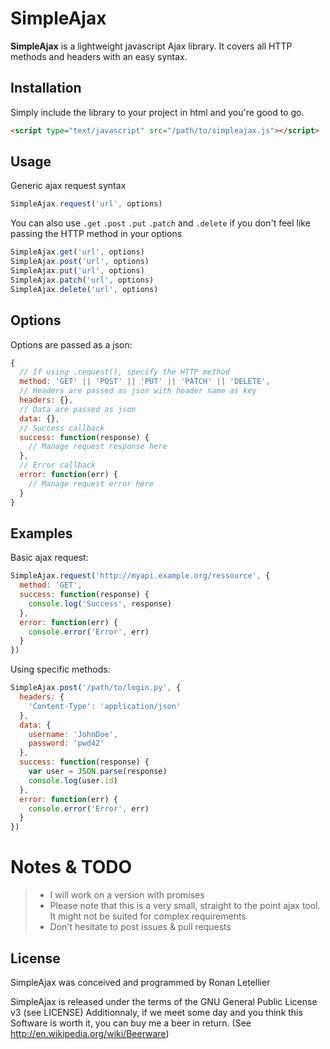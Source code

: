 SimpleAjax
==========


**SimpleAjax** is a lightweight javascript Ajax library.
It covers all HTTP methods and headers with an easy syntax.


Installation
----------------

Simply include the library to your project in html and you're good to go.
```html
<script type="text/javascript" src="/path/to/simpleajax.js"></script>
```

Usage
---------

Generic ajax request syntax

```js
SimpleAjax.request('url', options)
```

You can also use `.get` `.post` `.put` `.patch` and `.delete` if you don't feel like passing the HTTP method in your options

```js
SimpleAjax.get('url', options)
SimpleAjax.post('url', options)
SimpleAjax.put('url', options)
SimpleAjax.patch('url', options)
SimpleAjax.delete('url', options)
```

Options
-----------

Options are passed as a json:

```js
{
  // If using .request(), specify the HTTP method
  method: 'GET' || 'POST' || 'PUT' || 'PATCH' || 'DELETE',
  // Headers are passed as json with header name as key
  headers: {},
  // Data are passed as json
  data: {},
  // Success callback
  success: function(response) {
    // Manage request response here
  },
  // Error callback
  error: function(err) {
    // Manage request error here
  }
}
```

Examples
------------

Basic ajax request:

```js
SimpleAjax.request('http://myapi.example.org/ressource', {
  method: 'GET',
  success: function(response) {
    console.log('Success', response)
  },
  error: function(err) {
    console.error('Error', err)
  }
})
```

Using specific methods:

```js
SimpleAjax.post('/path/to/login.py', {
  headers: {
    'Content-Type': 'application/json'
  },
  data: {
    username: 'JohnDoe',
    password: 'pwd42'
  },
  success: function(response) {
    var user = JSON.parse(response)
    console.log(user.id)
  },
  error: function(err) {
    console.error('Error', err)
  }
})
```

 Notes & TODO
======================

>- I will work on a version with promises
>- Please note that this is a very small, straight to the point ajax tool. It might not be suited for complex requirements
>- Don't hesitate to post issues & pull requests


License
-------

SimpleAjax was conceived and programmed by Ronan Letellier

SimpleAjax is released under the terms of the GNU General Public License v3
(see LICENSE)
Additionnaly, if we meet some day and you think this Software is worth it,
you can buy me a beer in return. (See http://en.wikipedia.org/wiki/Beerware)
